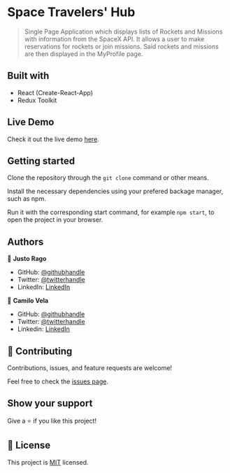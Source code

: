 # Space Travelers' Hub

> Single Page Application which displays lists of Rockets and Missions with information from the SpaceX API. It allows a user to make reservations for rockets or join missions. Said rockets and missions are then displayed in the MyProfile page.

## Built with

- React (Create-React-App)
- Redux Toolkit

## Live Demo

Check it out the live demo [here](https://my-space-travelers-hub.netlify.app/).

## Getting started

Clone the repository through the `git clone` command or other means. 

Install the necessary dependencies using your prefered backage manager, such as npm.

Run it with the corresponding start command, for example `npm start`, to open the project in your browser.

## Authors

👤 **Justo Rago**

- GitHub: [@githubhandle](https://github.com/asdt560)
- Twitter: [@twitterhandle](https://twitter.com/JustoRago)
- LinkedIn: [LinkedIn]( www.linkedin.com/in/justo-rago-0714b5208)

👤 **Camilo Vela**

- GitHub: [@githubhandle](https://github.com/Camilovelag)
- Twitter: [@twitterhandle](https://twitter.com/camilovelag)
- Linkedin: [LinkedIn](https://www.linkedin.com/in/camilovelag/)

## 🤝 Contributing

Contributions, issues, and feature requests are welcome!

Feel free to check the [issues page](../../issues/).

## Show your support

Give a ⭐️ if you like this project!

## 📝 License

This project is [MIT](./LICENSE) licensed.
